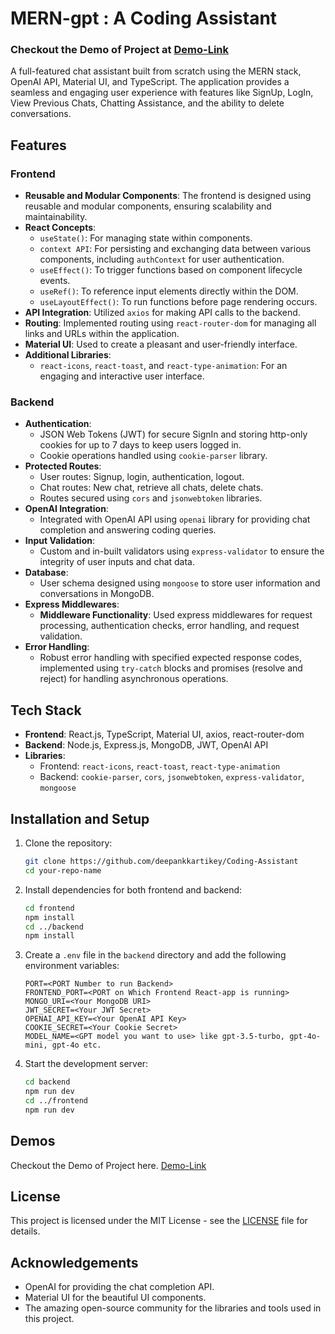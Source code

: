# MERN-gpt : A Coding Assistant

### Checkout the Demo of Project at [Demo-Link](./Coding-Assistant_Demo.mp4)
  
A full-featured chat assistant built from scratch using the MERN stack, OpenAI API, Material UI, and TypeScript. The application provides a seamless and engaging user experience with features like SignUp, LogIn, View Previous Chats, Chatting Assistance, and the ability to delete conversations.

## Features

### Frontend
- **Reusable and Modular Components**: The frontend is designed using reusable and modular components, ensuring scalability and maintainability.
- **React Concepts**:
  - `useState()`: For managing state within components.
  - `context API`: For persisting and exchanging data between various components, including `authContext` for user authentication.
  - `useEffect()`: To trigger functions based on component lifecycle events.
  - `useRef()`: To reference input elements directly within the DOM.
  - `useLayoutEffect()`: To run functions before page rendering occurs.
- **API Integration**: Utilized `axios` for making API calls to the backend.
- **Routing**: Implemented routing using `react-router-dom` for managing all links and URLs within the application.
- **Material UI**: Used to create a pleasant and user-friendly interface.
- **Additional Libraries**:
  - `react-icons`, `react-toast`, and `react-type-animation`: For an engaging and interactive user interface.

### Backend
- **Authentication**:
  - JSON Web Tokens (JWT) for secure SignIn and storing http-only cookies for up to 7 days to keep users logged in.
  - Cookie operations handled using `cookie-parser` library.
- **Protected Routes**:
  - User routes: Signup, login, authentication, logout.
  - Chat routes: New chat, retrieve all chats, delete chats.
  - Routes secured using `cors` and `jsonwebtoken` libraries.
- **OpenAI Integration**: 
  - Integrated with OpenAI API using `openai` library for providing chat completion and answering coding queries.
- **Input Validation**:
  - Custom and in-built validators using `express-validator` to ensure the integrity of user inputs and chat data.
- **Database**:
  - User schema designed using `mongoose` to store user information and conversations in MongoDB.
- **Express Middlewares**:
  - **Middleware Functionality**: Used express middlewares for request processing, authentication checks, error handling, and request validation.
- **Error Handling**:
  - Robust error handling with specified expected response codes, implemented using `try-catch` blocks and promises (resolve and reject) for handling asynchronous operations.

## Tech Stack
- **Frontend**: React.js, TypeScript, Material UI, axios, react-router-dom
- **Backend**: Node.js, Express.js, MongoDB, JWT, OpenAI API
- **Libraries**: 
  - Frontend: `react-icons`, `react-toast`, `react-type-animation`
  - Backend: `cookie-parser`, `cors`, `jsonwebtoken`, `express-validator`, `mongoose`

## Installation and Setup
1. Clone the repository:
    ```bash
    git clone https://github.com/deepankkartikey/Coding-Assistant
    cd your-repo-name
    ```
2. Install dependencies for both frontend and backend:
    ```bash
    cd frontend
    npm install
    cd ../backend
    npm install
    ```
3. Create a `.env` file in the `backend` directory and add the following environment variables:
    ```env
    PORT=<PORT Number to run Backend>
    FRONTEND_PORT=<PORT on Which Frontend React-app is running>
    MONGO_URI=<Your MongoDB URI>
    JWT_SECRET=<Your JWT Secret>
    OPENAI_API_KEY=<Your OpenAI API Key>
    COOKIE_SECRET=<Your Cookie Secret>
    MODEL_NAME=<GPT model you want to use> like gpt-3.5-turbo, gpt-4o-mini, gpt-4o etc.
    ```
4. Start the development server:
    ```bash
    cd backend
    npm run dev
    cd ../frontend
    npm run dev
    ```

## Demos
  Checkout the Demo of Project here. [Demo-Link](https://drive.google.com/file/d/1CuwtdbWwHJoJVpNItjElf6rdeQIx9K9F/view?usp=sharing)

## License
This project is licensed under the MIT License - see the [LICENSE](LICENSE) file for details.

## Acknowledgements
- OpenAI for providing the chat completion API.
- Material UI for the beautiful UI components.
- The amazing open-source community for the libraries and tools used in this project.
